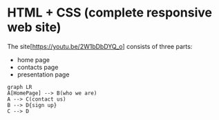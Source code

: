 # HTML + CSS (complete responsive web site)

The site[https://youtu.be/2W1bDbDYQ_o] consists of three parts: 
 - home page
 - contacts page
 - presentation page 
 

```mermaid
graph LR
A[HomePage] --> B(who we are)
A --> C(contact us)
B --> D{sign up}
C --> D
```


